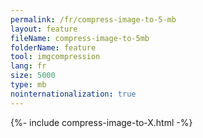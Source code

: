 ```yaml
---
permalink: /fr/compress-image-to-5-mb
layout: feature
fileName: compress-image-to-5mb
folderName: feature
tool: imgcompression
lang: fr
size: 5000
type: mb
nointernationalization: true
---
```

{%- include compress-image-to-X.html -%}       
